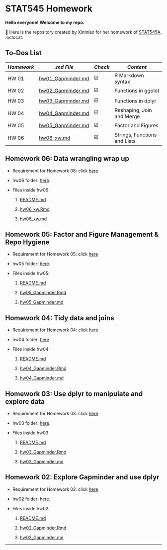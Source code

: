 # STAT545 Homework

**Hello everyone! Welcome to my repo.** 

:round_pushpin: Here is the repository created by Xinmiao for her homework of [STAT545A](http://stat545.com/). :octocat:

## To-Dos List

  *Homework*   |  *.md File*       | *Check*                 |*Content*
-------------- | ------------------|-------------------------|----------------
 HW 01         |  [hw01_Gapminder.md](https://github.com/xinmiaow/STAT545_hw01_Wang_Xinmiao/blob/master/hw01_gapminder.md)                 |  :ballot_box_with_check: | R Markdown syntax
 HW 02         |  [hw02_Gapminder.md](https://github.com/xinmiaow/STAT545-hw-Wang-Xinmiao/blob/master/hw02/hw02_Gapminder.md)                 | :ballot_box_with_check: | Functions in ggplot
 HW 03         | [hw03_Gapminder.md](https://github.com/xinmiaow/STAT545-hw-Wang-Xinmiao/blob/master/hw03/hw03_Gapminder.md)                  | :ballot_box_with_check: | Functions in dplyr
 HW 04         | [hw04_Gapminder.md](https://github.com/xinmiaow/STAT545-hw-Wang-Xinmiao/blob/master/hw04/hw04_Gapminder.md)                  | :ballot_box_with_check: | Reshaping, Join and Merge
 HW 05         | [hw05_Gapminder.md](https://github.com/xinmiaow/STAT545-hw-Wang-Xinmiao/blob/master/hw05/hw05_Gapminder.md)                  | :ballot_box_with_check: | Factor and Figures
 HW 06         | [hw06_xw.md](https://github.com/xinmiaow/STAT545-hw-Wang-Xinmiao/blob/master/hw06/hw06_xw.md)                                | :ballot_box_with_check: | Strings, Functions and Lists
               

## Homework 06: Data wrangling wrap up

* Requirement for Homework 06: click [here](http://stat545.com/hw06_data-wrangling-conclusion.html)

* hw06 folder: [here](https://github.com/xinmiaow/STAT545-hw-Wang-Xinmiao/tree/master/hw06).

* Files inside hw06:

  1. [README.md](https://github.com/xinmiaow/STAT545-hw-Wang-Xinmiao/blob/master/hw06/README.md)

  2. [hw06_xw.Rmd](https://github.com/xinmiaow/STAT545-hw-Wang-Xinmiao/blob/master/hw06/hw06_xw.Rmd)
  
  3. [hw06_xw.md](https://github.com/xinmiaow/STAT545-hw-Wang-Xinmiao/blob/master/hw06/hw06_xw.md)
  


## Homework 05: Factor and Figure Management & Repo Hygiene 

* Requirement for Homework 05: click [here](http://stat545.com/hw05_factor-figure-boss-repo-hygiene.html)

* hw05 folder: [here](https://github.com/xinmiaow/STAT545-hw-Wang-Xinmiao/tree/master/hw05).

* Files inside hw05:

  1. [README.md](https://github.com/xinmiaow/STAT545-hw-Wang-Xinmiao/blob/master/hw05/README.md)

  2. [hw05_Gapminder.Rmd](https://github.com/xinmiaow/STAT545-hw-Wang-Xinmiao/blob/master/hw05/hw05_Gapminder.Rmd)

  3. [hw05_Gapminder.md](https://github.com/xinmiaow/STAT545-hw-Wang-Xinmiao/blob/master/hw05/hw05_Gapminder.md)


## Homework 04: Tidy data and joins 

* Requirement for Homework 04: click [here](http://stat545.com/hw04_tidy-data-joins.html)

* hw04 folder: [here](https://github.com/xinmiaow/STAT545-hw-Wang-Xinmiao/tree/master/hw04).

* Files inside hw04:

  1. [README.md](https://github.com/xinmiaow/STAT545-hw-Wang-Xinmiao/blob/master/hw04/README.md)

  2. [hw04_Gapminder.Rmd](https://github.com/xinmiaow/STAT545-hw-Wang-Xinmiao/blob/master/hw04/hw04_Gapminder.Rmd)

  3. [hw04_Gapminder.md](https://github.com/xinmiaow/STAT545-hw-Wang-Xinmiao/blob/master/hw04/hw04_Gapminder.md)


## Homework 03: Use dplyr to manipulate and explore data 

* Requirement for Homework 03: click [here](http://stat545.com/hw03_dplyr-and-more-ggplot2.html)

* hw03 folder: [here](https://github.com/xinmiaow/STAT545-hw-Wang-Xinmiao/tree/master/hw03).

* Files inside hw03:

  1. [README.md](https://github.com/xinmiaow/STAT545-hw-Wang-Xinmiao/blob/master/hw03/README.md)

  2. [hw03_Gapminder.Rmd](https://github.com/xinmiaow/STAT545-hw-Wang-Xinmiao/blob/master/hw03/hw03_Gapminder.Rmd) 

  3. [hw03_Gapminder.md](https://github.com/xinmiaow/STAT545-hw-Wang-Xinmiao/blob/master/hw03/hw03_Gapminder.md)


## Homework 02: Explore Gapminder and use dplyr

* Requirement for Homework 02: click [here](http://stat545.com/hw02_explore-gapminder-dplyr.html)

* hw02 folder: [here](https://github.com/xinmiaow/STAT545-hw-Wang-Xinmiao/tree/master/hw02).

* Files inside hw02:

  1. [README.md](https://github.com/xinmiaow/STAT545-hw-Wang-Xinmiao/blob/master/hw02/README.md)

  2. [hw02_Gapminder.Rmd](https://github.com/xinmiaow/STAT545-hw-Wang-Xinmiao/blob/master/hw02/hw02_Gapminder.Rmd) 

  3. [hw02_Gapminder.md](https://github.com/xinmiaow/STAT545-hw-Wang-Xinmiao/blob/master/hw02/hw02_Gapminder.md)


***




